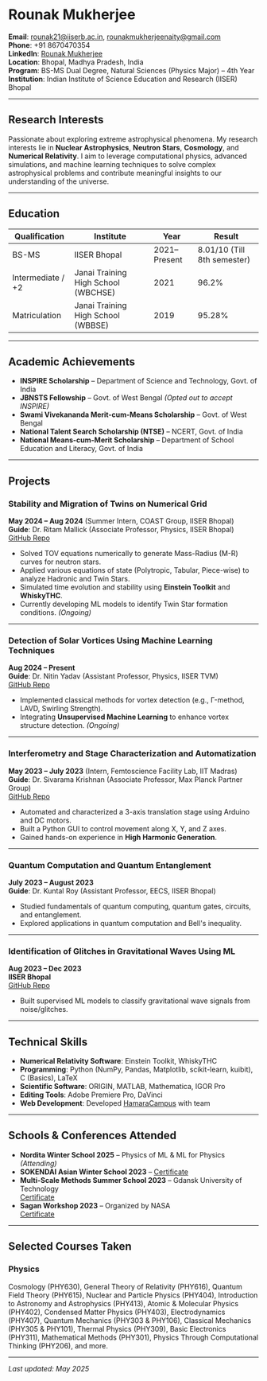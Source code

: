 # Rounak Mukherjee

**Email**: [rounak21@iiserb.ac.in](mailto:rounak21@iiserb.ac.in), [rounakmukherjeenaity@gmail.com](mailto:rounakmukherjeenaity@gmail.com)  
**Phone**: +91 8670470354  
**LinkedIn**: [Rounak Mukherjee](https://www.linkedin.com/in/rounak-mukherjee-iiserb)  
**Location**: Bhopal, Madhya Pradesh, India  
**Program**: BS-MS Dual Degree, Natural Sciences (Physics Major) – 4th Year  
**Institution**: Indian Institute of Science Education and Research (IISER) Bhopal  

---

## Research Interests

Passionate about exploring extreme astrophysical phenomena. My research interests lie in **Nuclear Astrophysics**, **Neutron Stars**, **Cosmology**, and **Numerical Relativity**. I aim to leverage computational physics, advanced simulations, and machine learning techniques to solve complex astrophysical problems and contribute meaningful insights to our understanding of the universe.

---

## Education

| Qualification | Institute | Year | Result |
| --- | --- | --- | --- |
| BS-MS | IISER Bhopal | 2021–Present | 8.01/10 (Till 8th semester) |
| Intermediate / +2 | Janai Training High School (WBCHSE) | 2021 | 96.2% |
| Matriculation | Janai Training High School (WBBSE) | 2019 | 95.28% |

---

## Academic Achievements

- **INSPIRE Scholarship** – Department of Science and Technology, Govt. of India  
- **JBNSTS Fellowship** – Govt. of West Bengal *(Opted out to accept INSPIRE)*  
- **Swami Vivekananda Merit-cum-Means Scholarship** – Govt. of West Bengal  
- **National Talent Search Scholarship (NTSE)** – NCERT, Govt. of India  
- **National Means-cum-Merit Scholarship** – Department of School Education and Literacy, Govt. of India  

---

## Projects

### Stability and Migration of Twins on Numerical Grid  
**May 2024 – Aug 2024** (Summer Intern, COAST Group, IISER Bhopal)  
**Guide**: Dr. Ritam Mallick (Associate Professor, Physics, IISER Bhopal)  
[GitHub Repo](https://github.com/Rounakrik/Identification_of_Glitches_in_Gravitational_Waves_Using_Machine_Learning)

- Solved TOV equations numerically to generate Mass-Radius (M-R) curves for neutron stars.
- Applied various equations of state (Polytropic, Tabular, Piece-wise) to analyze Hadronic and Twin Stars.
- Simulated time evolution and stability using **Einstein Toolkit** and **WhiskyTHC**.
- Currently developing ML models to identify Twin Star formation conditions. *(Ongoing)*

---

### Detection of Solar Vortices Using Machine Learning Techniques  
**Aug 2024 – Present**  
**Guide**: Dr. Nitin Yadav (Assistant Professor, Physics, IISER TVM)  
[GitHub Repo](https://github.com/Rounakrik/Identification_of_Glitches_in_Gravitational_Waves_Using_Machine_Learning)

- Implemented classical methods for vortex detection (e.g., Γ-method, LAVD, Swirling Strength).
- Integrating **Unsupervised Machine Learning** to enhance vortex structure detection. *(Ongoing)*

---

### Interferometry and Stage Characterization and Automatization  
**May 2023 – July 2023** (Intern, Femtoscience Facility Lab, IIT Madras)  
**Guide**: Dr. Sivarama Krishnan (Associate Professor, Max Planck Partner Group)  
[GitHub Repo](https://github.com/Rounakrik/Translation_Stage_Automatization_GUI)

- Automated and characterized a 3-axis translation stage using Arduino and DC motors.
- Built a Python GUI to control movement along X, Y, and Z axes.
- Gained hands-on experience in **High Harmonic Generation**.

---

### Quantum Computation and Quantum Entanglement  
**July 2023 – August 2023**  
**Guide**: Dr. Kuntal Roy (Assistant Professor, EECS, IISER Bhopal)

- Studied fundamentals of quantum computing, quantum gates, circuits, and entanglement.
- Explored applications in quantum computation and Bell's inequality.

---

### Identification of Glitches in Gravitational Waves Using ML  
**Aug 2023 – Dec 2023**  
**IISER Bhopal**  
[GitHub Repo](https://github.com/Rounakrik/Identification_of_Glitches_in_Gravitational_Waves_Using_Machine_Learning)

- Built supervised ML models to classify gravitational wave signals from noise/glitches.

---

## Technical Skills

- **Numerical Relativity Software**: Einstein Toolkit, WhiskyTHC  
- **Programming**: Python (NumPy, Pandas, Matplotlib, scikit-learn, kuibit), C (Basics), LaTeX  
- **Scientific Software**: ORIGIN, MATLAB, Mathematica, IGOR Pro  
- **Editing Tools**: Adobe Premiere Pro, DaVinci  
- **Web Development**: Developed [HamaraCampus](http://www.hamaracampus.com) with team  

---

## Schools & Conferences Attended

- **Nordita Winter School 2025** – Physics of ML & ML for Physics *(Attending)*  
- **SOKENDAI Asian Winter School 2023** – [Certificate](https://drive.google.com/file/d/17R9gmvshzJTaPpalQfNiHnOCBYfOAdq5/view?usp=share_link)  
- **Multi-Scale Methods Summer School 2023** – Gdansk University of Technology  
  [Certificate](https://drive.google.com/drive/u/0/folders/1X8MzNj0iT4dFVrmSwd1y8IW0Ddz8t64l)  
- **Sagan Workshop 2023** – Organized by NASA  
  [Certificate](https://drive.google.com/drive/u/0/folders/1X8MzNj0iT4dFVrmSwd1y8IW0Ddz8t64l)  

---

## Selected Courses Taken

### Physics  
Cosmology (PHY630), General Theory of Relativity (PHY616), Quantum Field Theory (PHY615), Nuclear and Particle Physics (PHY404), Introduction to Astronomy and Astrophysics (PHY413), Atomic & Molecular Physics (PHY402), Condensed Matter Physics (PHY403), Electrodynamics (PHY407), Quantum Mechanics (PHY303 & PHY106), Classical Mechanics (PHY305 & PHY101), Thermal Physics (PHY309), Basic Electronics (PHY311), Mathematical Methods (PHY301), Physics Through Computational Thinking (PHY206), and more.

---

_Last updated: May 2025_

